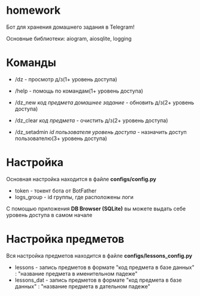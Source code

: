 # homework
Бот для хранения домашнего задания в Telegram!

Основные библиотеки: aiogram, aiosqlite, logging

# Команды
- /dz - просмотр д/з(1+ уровень доступа)
- /help - помощь по командам(1+ уровень доступа)

- /dz_new *код предмета* *домашнее задание* - обновить д/з(2+ уровень доступа)
- /dz_clear *код предмета* - очистить д/з(2+ уровень доступа)

- /dz_setadmin *id пользователя* *уровень доступа* - назначить доступ пользователю(3+ уровень доступа)

# Настройка
Основная настройка находится в файле **configs/config.py**

- token - токент бота от BotFather
- logs_group - id группы, где расположены логи

С помощью приложения **DB Browser (SQLite)** вы можете выдать себе уровень доступа в самом начале

# Настройка предметов
Вся настройка предметов находится в файле **configs/lessons_config.py**

- lessons - запись предметов в формате "код предмета в базе данных" : "название предмета в именительном падеже"
- lessons_dat - запись предметов в формате "код предмета в базе данных" : "название предмета в дательном падеже"
